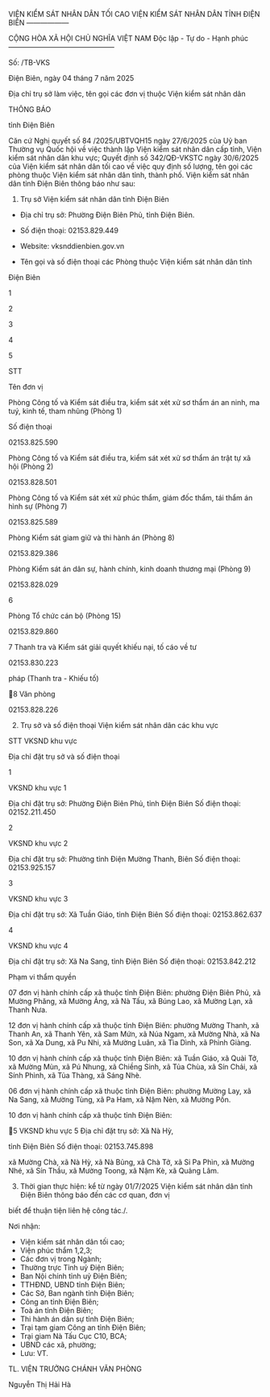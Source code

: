VIỆN KIỂM SÁT NHÂN DÂN
TỐI CAO
VIỆN KIỂM SÁT NHÂN DÂN
TỈNH ĐIỆN BIÊN
——————

CỘNG HÒA XÃ HỘI CHỦ NGHĨA VIỆT NAM
Độc lập - Tự do - Hạnh phúc
———————————————

Số:         /TB-VKS

Điện Biên, ngày 04 tháng 7 năm 2025

Địa chỉ trụ sở làm việc, tên gọi các đơn vị thuộc Viện kiểm sát nhân dân

THÔNG BÁO

tỉnh Điện Biên

Căn cứ Nghị quyết số 84 /2025/UBTVQH15 ngày 27/6/2025 của Uỷ ban
Thường vụ Quốc hội về việc thành lập Viện kiểm sát nhân dân  cấp tỉnh, Viện
kiểm sát nhân dân khu vực; Quyết định số 342/QĐ-VKSTC ngày 30/6/2025 của
Viện kiểm sát nhân dân tối cao về việc quy định số lượng, tên gọi các phòng thuộc
Viện kiểm sát nhân dân tỉnh, thành phố. Viện kiểm sát nhân dân tỉnh Điện Biên
thông báo như sau:

1. Trụ sở Viện kiểm sát nhân dân tỉnh Điện Biên

- Địa chỉ trụ sở: Phường Điện Biên Phủ, tỉnh Điện Biên.

- Số điện thoại: 02153.829.449

- Website: vksnddienbien.gov.vn

* Tên gọi và số điện thoại các Phòng thuộc Viện kiểm sát nhân dân tỉnh

Điện Biên

1

2

3

4

5

STT

Tên đơn vị

Phòng Công tố và Kiểm sát điều tra, kiểm sát xét xử sơ
thẩm án an ninh, ma tuý, kinh tế, tham nhũng (Phòng 1)

Số điện thoại

02153.825.590

Phòng Công tố và Kiểm sát điều tra, kiểm sát xét xử sơ
thẩm án trật tự xã hội (Phòng 2)

02153.828.501

Phòng Công tố và Kiểm sát xét xử phúc thẩm, giám đốc
thẩm, tái thẩm án hình sự (Phòng 7)

02153.825.589

Phòng Kiểm sát giam giữ và thi hành án (Phòng 8)

02153.829.386

Phòng Kiểm sát án dân sự, hành chính, kinh doanh
thương mại (Phòng 9)

02153.828.029

6

Phòng Tổ chức cán bộ (Phòng 15)

02153.829.860

7  Thanh tra và Kiểm sát giải quyết khiếu nại, tố cáo về tư

02153.830.223

pháp (Thanh tra - Khiếu tố)

8  Văn phòng

02153.828.226

2. Trụ sở và số điện thoại Viện kiểm sát nhân dân các khu vực

STT  VKSND khu vực

Địa chỉ đặt trụ sở
và số điện thoại

1

VKSND khu vực 1

Địa  chỉ  đặt  trụ  sở:  Phường
Điện  Biên  Phủ,  tỉnh  Điện
Biên
Số điện thoại: 02152.211.450

2

VKSND khu vực 2

Địa  chỉ  đặt  trụ  sở:  Phường
tỉnh  Điện
Mường  Thanh,
Biên
Số điện thoại: 02153.925.157

3

VKSND khu vực 3

Địa  chỉ  đặt  trụ  sở:  Xã  Tuần
Giáo, tỉnh Điện Biên
Số điện thoại: 02153.862.637

4

VKSND khu vực 4

Địa  chỉ  đặt  trụ  sở:  Xã  Na
Sang, tỉnh Điện Biên
Số điện thoại: 02153.842.212

Phạm vi thẩm quyền

07 đơn vị hành chính cấp
xã  thuộc  tỉnh  Điện  Biên:
phường  Điện  Biên  Phủ,
xã  Mường  Phăng,  xã
Mường  Ảng,  xã  Nà  Tấu,
xã  Búng  Lao,  xã  Mường
Lạn, xã Thanh Nưa.

12 đơn vị hành chính cấp
xã  thuộc  tỉnh  Điện  Biên:
phường Mường Thanh, xã
Thanh An, xã Thanh Yên,
xã  Sam  Mứn,  xã  Núa
Ngam, xã Mường Nhà, xã
Na  Son,  xã  Xa  Dung,  xã
Pu Nhi, xã Mường Luân,
xã  Tìa  Dình,  xã  Phình
Giàng.

10 đơn vị hành chính cấp
xã  thuộc  tỉnh  Điện  Biên:
xã  Tuần  Giáo,  xã  Quài
Tở,  xã  Mường  Mùn,  xã
Pú  Nhung,  xã  Chiềng
Sinh, xã Tủa Chùa, xã Sín
Chải,  xã  Sính  Phình,  xã
Tủa Thàng, xã Sáng Nhè.

06 đơn vị hành chính cấp
xã  thuộc  tỉnh  Điện  Biên:
phường  Mường  Lay,  xã
Na  Sang,  xã  Mường
Tùng, xã Pa Ham, xã Nậm
Nèn, xã Mường Pồn.

10 đơn vị hành chính cấp
xã  thuộc  tỉnh  Điện  Biên:

5  VKSND khu vực 5   Địa chỉ đặt trụ sở: Xã Nà Hỳ,

tỉnh Điện Biên
Số điện thoại: 02153.745.898

xã Mường Chà, xã Nà Hỳ,
xã  Nà  Bủng,  xã  Chà  Tở,
xã Si Pa Phìn, xã Mường
Nhé,  xã  Sín  Thầu,  xã
Mường  Toong,  xã  Nậm
Kè, xã Quảng Lâm.

3. Thời gian thực hiện: kể từ ngày 01/7/2025
Viện kiểm sát nhân dân tỉnh Điện Biên thông báo đến các cơ quan, đơn vị

biết để thuận tiện liên hệ công tác./.

Nơi nhận:
- Viện kiểm sát nhân dân tối cao;
- Viện phúc thẩm 1,2,3;
- Các đơn vị trong Ngành;
- Thường trực Tỉnh uỷ Điện Biên;
- Ban Nội chính tỉnh uỷ Điện Biên;
- TTHĐND, UBND tỉnh Điện Biên;
- Các Sở, Ban ngành tỉnh Điện Biên;
- Công an tỉnh Điện Biên;
- Toà án tỉnh Điện Biên;
- Thi hành án dân sự tỉnh Điện Biên;
- Trại tạm giam Công an tỉnh Điện Biên;
- Trại giam Nà Tấu Cục C10, BCA;
- UBND các xã, phường;
- Lưu: VT.

TL. VIỆN TRƯỞNG
CHÁNH VĂN PHÒNG

Nguyễn Thị Hải Hà


